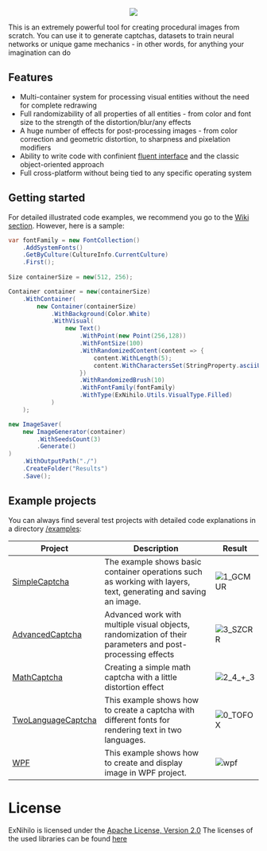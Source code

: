 <p align="center">
    <img src="https://user-images.githubusercontent.com/11760002/184577160-674d9764-0022-4194-b4e9-d07b9103dcf5.png">
</p>

This is an extremely powerful tool for creating procedural images from scratch. You can use it to generate captchas, datasets to train neural networks or unique game mechanics - in other words, for anything your imagination can do

## Features  

- Multi-container system for processing visual entities without the need for complete redrawing
- Full randomizability of all properties of all entities - from color and font size to the strength of the distortion/blur/any effects
- A huge number of effects for post-processing images - from color correction and geometric distortion, to sharpness and pixelation modifiers
- Ability to write code with confinient [fluent interface](https://en.wikipedia.org/wiki/Fluent_interface) and the classic object-oriented approach
- Full cross-platform without being tied to any specific operating system

## Getting started

For detailed illustrated code examples, we recommend you go to the [Wiki section](https://github.com/Computr1x/ExNihilo/wiki). However, here is a sample:

```csharp
var fontFamily = new FontCollection()
    .AddSystemFonts()
    .GetByCulture(CultureInfo.CurrentCulture)
    .First();
    
Size containerSize = new(512, 256);

Container container = new(containerSize)
    .WithContainer(
        new Container(containerSize)
            .WithBackground(Color.White)
            .WithVisual(
                new Text()
                    .WithPoint(new Point(256,128))
                    .WithFontSize(100)
                    .WithRandomizedContent(content => {
                        content.WithLength(5);
                        content.WithCharactersSet(StringProperty.asciiUpperCase);
                    })
                    .WithRandomizedBrush(10)
                    .WithFontFamily(fontFamily)
                    .WithType(ExNihilo.Utils.VisualType.Filled)
            )
    );

new ImageSaver(
    new ImageGenerator(container)
        .WithSeedsCount(3)
        .Generate()
)
    .WithOutputPath("./")
    .CreateFolder("Results")
    .Save();
```

## Example projects

You can always find several test projects with detailed code explanations in a directory [/examples](https://github.com/Computr1x/ExNihilo/tree/master/Examples/):

| Project | Description | Result |
|--------------------|-------------|-------------------------------------------------------------------------------------------------------------------------|
| [SimpleCaptcha](https://github.com/Computr1x/ExNihilo/tree/master/Examples/SimpleCaptcha)      |  The example shows basic container operations such as working with layers, text, generating and saving an image.           |   ![1_GCMUR](https://user-images.githubusercontent.com/44768267/184554245-57633e01-b30a-4669-87f9-c59886f725c6.png)     |
| [AdvancedCaptcha](https://github.com/Computr1x/ExNihilo/tree/master/Examples/AdvancedCaptcha)    | Advanced work with multiple visual objects, randomization of their parameters and post-processing effects            |   ![3_SZCRR](https://user-images.githubusercontent.com/44768267/184554299-01e5bfd0-a765-4c38-8800-35b2f1d93f3d.png)     |
| [MathCaptcha](https://github.com/Computr1x/ExNihilo/tree/master/Examples/MathCaptcha)        | Creating a simple math captcha with a little distortion effect            |   ![2_4_+_3](https://user-images.githubusercontent.com/44768267/184554306-297c0294-a13e-4fde-a775-061a1eee2b0f.png)     |
| [TwoLanguageCaptcha](https://github.com/Computr1x/ExNihilo/tree/master/Examples/TwoLanguageCaptcha) |  This example shows how to create a captcha with different fonts for rendering text in two languages.           |   ![0_TOFOX](https://user-images.githubusercontent.com/44768267/184554323-09ac4649-4612-418c-b145-2438c5beb59f.png)     |
| [WPF](https://github.com/Computr1x/ExNihilo/tree/master/Examples/WPF) |  This example shows how to create and display image in WPF project.           |    ![wpf](https://user-images.githubusercontent.com/44768267/186938211-42dc5871-faa6-404b-b03c-4039d39f10be.PNG)|


# License

ExNihilo is licensed under the [Apache License, Version 2.0](https://www.apache.org/licenses/LICENSE-2.0 "Apache License, Version 2.0")
The licenses of the used libraries can be found [here](https://github.com/Computr1x/ExNihilo/blob/master/THIRD-PARTY-NOTICES.TXT)
